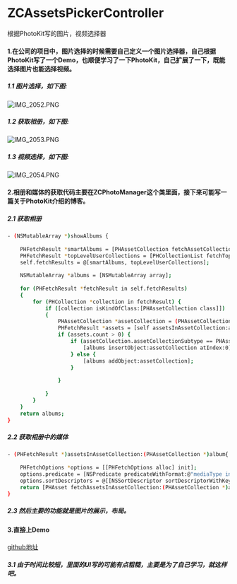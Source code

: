 # ZCAssetsPickerController
根据PhotoKit写的图片，视频选择器


#### 1.在公司的项目中，图片选择的时候需要自己定义一个图片选择器，自己根据PhotoKit写了一个Demo，也顺便学习了一下PhotoKit，自己扩展了一下，既能选择图片也能选择视频。

##### 1.1 图片选择，如下图:
![IMG_2052.PNG](https://upload-images.jianshu.io/upload_images/1930004-646798c9f4ef9981.PNG?imageMogr2/auto-orient/strip%7CimageView2/2/w/1240)


##### 1.2 获取相册，如下图:
![IMG_2053.PNG](https://upload-images.jianshu.io/upload_images/1930004-3ea2355325e25c91.PNG?imageMogr2/auto-orient/strip%7CimageView2/2/w/1240)


##### 1.3 视频选择，如下图:
![IMG_2054.PNG](https://upload-images.jianshu.io/upload_images/1930004-7238fd62e45e5013.PNG?imageMogr2/auto-orient/strip%7CimageView2/2/w/1240)


#### 2.相册和媒体的获取代码主要在ZCPhotoManager这个类里面，接下来可能写一篇关于PhotoKit介绍的博客。

##### 2.1 获取相册
``` bash
- (NSMutableArray *)showAlbums {
    
    PHFetchResult *smartAlbums = [PHAssetCollection fetchAssetCollectionsWithType:PHAssetCollectionTypeSmartAlbum subtype:PHAssetCollectionSubtypeAlbumRegular options:nil];
    PHFetchResult *topLevelUserCollections = [PHCollectionList fetchTopLevelUserCollectionsWithOptions:nil];
    self.fetchResults = @[smartAlbums, topLevelUserCollections];
    
    NSMutableArray *albums = [NSMutableArray array];
    
    for (PHFetchResult *fetchResult in self.fetchResults)
    {
        for (PHCollection *collection in fetchResult) {
            if ([collection isKindOfClass:[PHAssetCollection class]])
            {
                PHAssetCollection *assetCollection = (PHAssetCollection *)collection;
                PHFetchResult *assets = [self assetsInAssetCollection:assetCollection];
                if (assets.count > 0) {
                    if (assetCollection.assetCollectionSubtype == PHAssetCollectionSubtypeSmartAlbumUserLibrary) {
                        [albums insertObject:assetCollection atIndex:0];
                    } else {
                        [albums addObject:assetCollection];
                    }
                    
                }
                
            }
        }
    }
    return albums;
}

```

##### 2.2 获取相册中的媒体
``` bash
- (PHFetchResult *)assetsInAssetCollection:(PHAssetCollection *)album{
    
    PHFetchOptions *options = [[PHFetchOptions alloc] init];
    options.predicate = [NSPredicate predicateWithFormat:@"mediaType in %@", self.mediaTypes];
    options.sortDescriptors = @[[NSSortDescriptor sortDescriptorWithKey:@"creationDate" ascending:NO]];
    return [PHAsset fetchAssetsInAssetCollection:(PHAssetCollection *)album options:options];
}
```
##### 2.3 然后主要的功能就是图片的展示，布局。


#### 3.直接上Demo
[github地址](https://github.com/ZCLemo/ZCAssetsPickerController)

##### 3.1 由于时间比较短，里面的UI写的可能有点粗糙，主要是为了自己学习，就这样吧。
